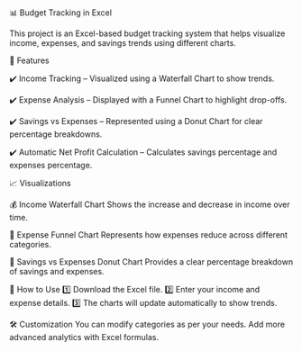 📊 Budget Tracking in Excel

This project is an Excel-based budget tracking system that helps visualize income, expenses, and savings trends using different charts.

📌 Features

✔️ Income Tracking – Visualized using a Waterfall Chart to show trends.

✔️ Expense Analysis – Displayed with a Funnel Chart to highlight drop-offs.

✔️ Savings vs Expenses – Represented using a Donut Chart for clear percentage breakdowns.

✔️ Automatic Net Profit Calculation – Calculates savings percentage and expenses percentage.


📈 Visualizations

💰 Income Waterfall Chart
Shows the increase and decrease in income over time.


💸 Expense Funnel Chart
Represents how expenses reduce across different categories.

🏦 Savings vs Expenses Donut Chart
Provides a clear percentage breakdown of savings and expenses.

📂 How to Use
1️⃣ Download the Excel file.
2️⃣ Enter your income and expense details.
3️⃣ The charts will update automatically to show trends.

🛠 Customization
You can modify categories as per your needs.
Add more advanced analytics with Excel formulas.
